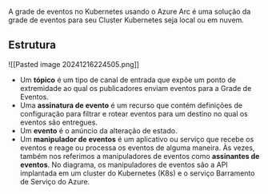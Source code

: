A grade de eventos no Kubernetes usando o Azure Arc é uma solução da grade de eventos para seu Cluster Kubernetes seja local ou em nuvem.


## Estrutura

![[Pasted image 20241216224505.png]]

- Um **tópico** é um tipo de canal de entrada que expõe um ponto de extremidade ao qual os publicadores enviam eventos para a Grade de Eventos.
- Uma **assinatura de evento** é um recurso que contém definições de configuração para filtrar e rotear eventos para um destino no qual os eventos são entregues.
- Um **evento** é o anúncio da alteração de estado.
- Um **manipulador de eventos** é um aplicativo ou serviço que recebe os eventos e reage ou processa os eventos de alguma maneira. Às vezes, também nos referimos a manipuladores de eventos como **assinantes de eventos**. No diagrama, os manipuladores de eventos são a API implantada em um cluster do Kubernetes (K8s) e o serviço Barramento de Serviço do Azure.

